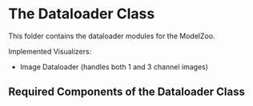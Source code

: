 # The Dataloader Class

This folder contains the dataloader modules for the ModelZoo.

Implemented Visualizers:

- Image Dataloader (handles both 1 and 3 channel images)

## Required Components of the Dataloader Class
